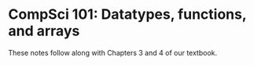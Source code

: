 # CompSci 101: Datatypes, functions, and arrays

These notes follow along with Chapters 3 and 4 of our textbook. 

